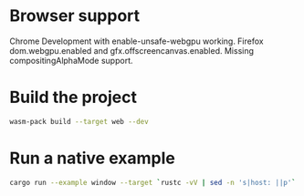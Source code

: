 # Browser support

Chrome Development with enable-unsafe-webgpu working.
Firefox dom.webgpu.enabled and gfx.offscreencanvas.enabled. Missing compositingAlphaMode support.

# Build the project

```sh
wasm-pack build --target web --dev
```

# Run a native example

```sh
cargo run --example window --target `rustc -vV | sed -n 's|host: ||p'`
```